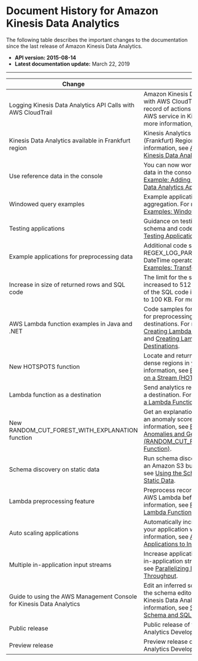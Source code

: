 # Document History for Amazon Kinesis Data Analytics<a name="doc-history"></a>

The following table describes the important changes to the documentation since the last release of Amazon Kinesis Data Analytics\.
+ **API version: 2015\-08\-14** 
+ **Latest documentation update:** March 22, 2019


****  

| Change | Description | Date | 
| --- | --- | --- | 
| Logging Kinesis Data Analytics API Calls with AWS CloudTrail | Amazon Kinesis Data Analytics is integrated with AWS CloudTrail, a service that provides a record of actions taken by a user, role, or an AWS service in Kinesis Data Analytics\. For more information, see [Using AWS CloudTrail](logging-using-cloudtrail.md)\.  | March 22, 2019 | 
| Kinesis Data Analytics available in Frankfurt region | Kinesis Analytics is now available in the EU \(Frankfurt\) Region region\. For more information, see [AWS Regions and Endpoints: Kinesis Data Analytics](https://docs.aws.amazon.com/general/latest/gr/rande.html#ka_region)\. | July 18, 2018 | 
| Use reference data in the console | You can now work with application reference data in the console\. For more information, see [Example: Adding Reference Data to a Kinesis Data Analytics Application](app-add-reference-data.md) \. | July 13, 2018 | 
| Windowed query examples | Example applications for windows and aggregation\. For more information, see [Examples: Windows and Aggregation](examples-window.md) \. | July 9, 2018 | 
| Testing applications | Guidance on testing changes to application schema and code\. For more information, see [Testing Applications](best-practices.md#bp-testing) \. | July 3, 2018 | 
| Example applications for preprocessing data | Additional code samples for REGEX\_LOG\_PARSE, REGEX\_REPLACE, and DateTime operators\. For more information, see [Examples: Transforming Data](examples-transforming.md) \. | May 18, 2018 | 
| Increase in size of returned rows and SQL code | The limit for the size for a returned row is increased to 512 KB, and the limit for the size of the SQL code in an application is increased to 100 KB\. For more information, see [Limits](limits.md)\. | May 2, 2018 | 
| AWS Lambda function examples in Java and \.NET | Code samples for creating Lambda functions for preprocessing records and for application destinations\. For more information, see [Creating Lambda Functions for Preprocessing](lambda-preprocessing-functions.md) and [Creating Lambda Functions for Application Destinations](how-it-works-output-lambda-functions.md)\. | March 22, 2018 | 
| New HOTSPOTS function | Locate and return information about relatively dense regions in your data\. For more information, see [Example: Detecting Hotspots on a Stream \(HOTSPOTS Function\)](app-hotspots-detection.md)\. | March 19, 2018 | 
| Lambda function as a destination | Send analytics results to a Lambda function as a destination\. For more information, see [Using a Lambda Function as Output](how-it-works-output-lambda.md)\. | December 20, 2017 | 
| New RANDOM\_CUT\_FOREST\_WITH\_EXPLANATION function | Get an explanation of what fields contribute to an anomaly score in a data stream\. For more information, see [Example: Detecting Data Anomalies and Getting an Explanation \(RANDOM\_CUT\_FOREST\_WITH\_EXPLANATION Function\)](app-anomaly-detection-with-explanation.md)\. | November 2, 2017 | 
| Schema discovery on static data | Run schema discovery on static data stored in an Amazon S3 bucket\. For more information, see [Using the Schema Discovery Feature on Static Data](sch-dis-ref.md)\. | October 6, 2017 | 
| Lambda preprocessing feature | Preprocess records in an input stream with AWS Lambda before analysis\. For more information, see [Preprocessing Data Using a Lambda Function](lambda-preprocessing.md)\. | October 6, 2017 | 
| Auto scaling applications | Automatically increase the data throughput of your application with auto scaling\. For more information, see [Automatically Scaling Applications to Increase Throughput](how-it-works-autoscaling.md)\. | September 13, 2017 | 
| Multiple in\-application input streams | Increase application throughput with multiple in\-application streams\. For more information, see [Parallelizing Input Streams for Increased Throughput](input-parallelism.md)\. | June 29, 2017 | 
| Guide to using the AWS Management Console for Kinesis Data Analytics | Edit an inferred schema and SQL code using the schema editor and SQL editor in the Kinesis Data Analytics console\. For more information, see [Step 4 \(Optional\) Edit the Schema and SQL Code Using the Console](console-feature-summary.md)\. | April 7, 2017 | 
| Public release | Public release of the Amazon Kinesis Data Analytics Developer Guide\. | August 11, 2016 | 
| Preview release | Preview release of the Amazon Kinesis Data Analytics Developer Guide\. | January 29, 2016 | 